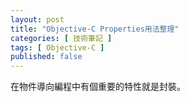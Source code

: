 ```yaml
---
layout: post
title: "Objective-C Properties用法整理"
categories: [ 技術筆記 ]
tags: [ Objective-C ]
published: false
---
```


在物件導向編程中有個重要的特性就是封裝。

